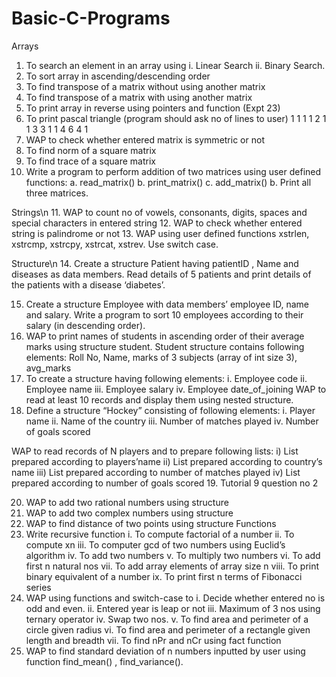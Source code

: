 # Basic-C-Programs



Arrays	
1.	To search an element in an array using
i.	Linear Search
ii.	Binary Search.
2.	To sort array in ascending/descending order
3.	To find transpose of a matrix without using another matrix
4.	To find transpose of a matrix with using another matrix
5.	To print array in reverse using pointers and function (Expt 23)
6.	To print pascal triangle (program should ask no of lines to user)
	        1
	      1 	1
	    1	  2 	1
	  1	  3 	3 	1
	1	  4 	6 	4 	1
7.	WAP to check whether entered matrix is symmetric or not
8.	To find norm of a square matrix
9.	To find trace of a square matrix
10.	Write a program to perform addition of two matrices using user defined functions:
	a.	read_matrix() b. print_matrix() c. add_matrix()
	b.	Print all three matrices.
 
	

Strings\n
11.	WAP to count no of vowels, consonants, digits, spaces and special characters in entered string
12.	WAP to check whether entered string is palindrome or not
13.	WAP using user defined functions xstrlen, xstrcmp, xstrcpy, xstrcat, xstrev. Use switch case.

Structure\n
14.	Create a structure Patient having patientID , Name and diseases as data members. Read details of 5 patients and print details of the patients with a disease ‘diabetes’.

15.	Create a structure Employee with data members’ employee ID, name and salary. Write a program to sort 10 employees according to their salary (in descending order).
16.	WAP to print names of students in ascending order of their average marks using structure student. Student structure contains following elements:
Roll No, Name, marks of 3 subjects (array of int size 3), avg_marks
17.	To create a structure having following elements:
  	i.	Employee code
 	ii.	Employee name
  	iii.	Employee salary
  	iv.	Employee date_of_joining
WAP to read at least 10 records and display them using nested structure.
18.	Define a structure “Hockey” consisting of following elements:
  	i.	Player name
  	ii.	Name of the country
  	iii.	Number of matches played
  	iv.	Number of goals scored

WAP to read records of N players and to prepare following lists:
  	i)	List prepared according to players’name
 	ii)	List prepared according to country’s name
 	iii)	List prepared according to number of matches played
  	iv)	List prepared according to number of goals scored
19.	Tutorial 9 question no 2
 
20.	WAP to add two rational numbers using structure
21.	WAP to add two complex numbers using structure
22.	WAP to find distance of two points using structure
Functions
23.	Write recursive function
  	i.	To compute factorial of a number
  	ii.	To compute xn
  	iii.	To computer gcd of two numbers using Euclid’s algorithm
  	iv.	To add two numbers
  	v.	To multiply two numbers
  	vi.	To add first n natural nos
  	vii.	To add array elements of array size n
  	viii.	To print binary equivalent of a number
  ix.	To print first n terms of Fibonacci series
24.	WAP using functions and switch-case to
 	 i.	Decide whether entered no is odd and even.
 	 ii.	Entered year is leap or not
 	 iii.	Maximum of 3 nos using ternary operator
 	 iv.	Swap two nos.
 	 v.	To find area and perimeter of a circle given radius
	  vi.	To find area and perimeter of a rectangle given length and breadth
 	 vii.	To find nPr and nCr using fact function
25.	WAP to find standard deviation of n numbers inputted by user using function
find_mean() , find_variance().

